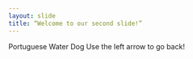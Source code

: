 ```yaml
---
layout: slide
title: “Welcome to our second slide!”
---
```

Portuguese Water Dog
Use the left arrow to go back!
